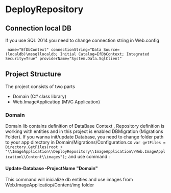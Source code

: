# DeployRepository
<h2> Connection local DB</h2>
<p> If you use SQL 2014 you need to change connection string in Web.config</p>
<code> name="EfDbContext" connectionString="Data Source=(localdb)\mssqllocaldb; Initial Catalog=EfDbContext; Integrated Security=True" providerName="System.Data.SqlClient" </code>
<h2> Project Structure </h2>
<p> The project consists of two parts </p>
<ul>
<li>Domain (C# class library)</li>
<li>Web.ImageApplicatiop (MVC Application)</li>
</ul>
<h3> Domain </h3>
<p>Domain lib сontains definition of DataBase Context , Repository definition is working with entities and in this project is enabled DBMigration (Migrations Folder). If you wanna init/update Database, you need to change folder path to your app directory in Domain/Migrations/Configuration.cs <code>var getFiles = Directory.GetFiles(root + "\\ImageApplication\\DeployRepository\\ImageApplication\\Web.ImageApplication\\Content\\images");</code> and use command :
<h4>Update-Database -ProjectName "Domain"</h4>
This command will inicialize db entities and use images from Web.ImageApplicatiop/Content/img folder </p>
